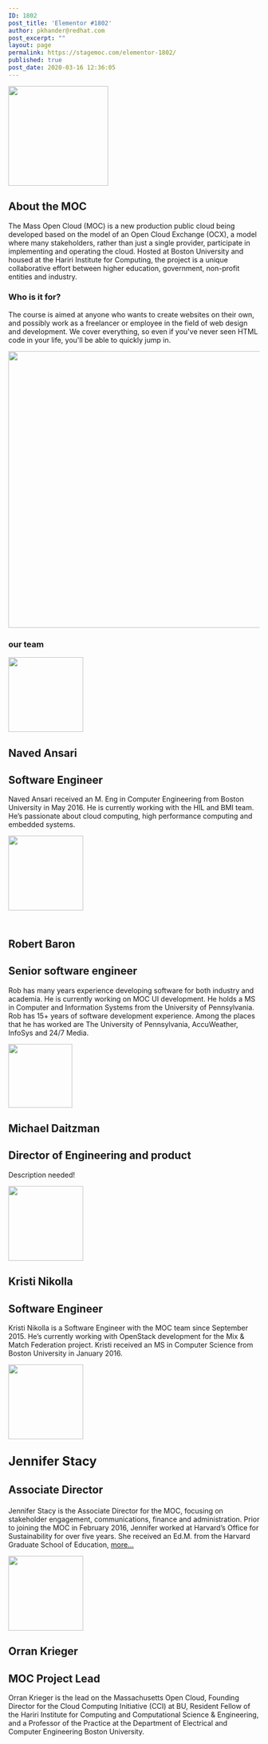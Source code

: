 ```yaml
---
ID: 1802
post_title: 'Elementor #1802'
author: pkhander@redhat.com
post_excerpt: ""
layout: page
permalink: https://stagemoc.com/elementor-1802/
published: true
post_date: 2020-03-16 12:36:05
---
```

<img width="200" height="200" src="http://stagemoc.com/wp-content/uploads/2020/02/moc.png" alt="" srcset="https://stagemoc.com/wp-content/uploads/2020/02/moc.png 200w, https://stagemoc.com/wp-content/uploads/2020/02/moc-150x150.png 150w" sizes="(max-width: 200px) 100vw, 200px" />											
			<h2>About the MOC</h2>		
		<p>The Mass Open Cloud (MOC) is a new production public cloud being developed based on the model of an Open Cloud Exchange (OCX), a model where many stakeholders, rather than just a single provider, participate in implementing and operating the cloud. Hosted at Boston University and housed at the Hariri Institute for Computing, the project is a unique collaborative effort between higher education, government, non-profit entities and industry.</p>		
				<h3>
					Who is it for?
				</h3>
								<p>The course is aimed at anyone who wants to create websites on their own, and possibly work as a freelancer or employee in the field of web design and development. We cover everything, so even if you've never seen HTML code in your life, you'll be able to quickly jump in.</p>
										<img width="572" height="555" src="http://stagemoc.com/wp-content/uploads/2020/03/study_1.jpg" alt="" srcset="https://stagemoc.com/wp-content/uploads/2020/03/study_1.jpg 572w, https://stagemoc.com/wp-content/uploads/2020/03/study_1-300x291.jpg 300w" sizes="(max-width: 572px) 100vw, 572px" />											
			<h3>our  team</h3>		
										<img width="150" height="150" src="http://stagemoc.com/wp-content/uploads/2020/02/Naved_Ansari-150x150.jpg" alt="" />											
			<h2>Naved Ansari</h2>		
			<h2>Software Engineer</h2>		
		<p>Naved Ansari received an M. Eng in Computer Engineering from Boston University in May 2016. He is currently working with the HIL and BMI team. He’s passionate about cloud computing, high performance computing and embedded systems.</p>		
										<img width="150" height="150" src="http://stagemoc.com/wp-content/uploads/2020/02/Rob_Barron-150x150.png" alt="" srcset="https://stagemoc.com/wp-content/uploads/2020/02/Rob_Barron-150x150.png 150w, https://stagemoc.com/wp-content/uploads/2020/02/Rob_Barron.png 238w" sizes="(max-width: 150px) 100vw, 150px" />											
			<h2><br>Robert Baron</h2>		
			<h2>Senior software engineer</h2>		
		<p>Rob has many years experience developing software for both industry and academia. He is currently working on MOC UI development. He holds a MS in Computer and Information Systems from the University of Pennsylvania. Rob has 15+ years of software development experience. Among the places that he has worked are The University of Pennsylvania, AccuWeather, InfoSys and 24/7 Media.</p>		
										<img width="128" height="128" src="http://stagemoc.com/wp-content/uploads/2020/03/1470399671_SEO.png" alt="" />											
			<h2>Michael Daitzman</h2>		
			<h2>Director of Engineering and product</h2>		
		<p>Description needed!</p>		
										<img width="150" height="150" src="http://stagemoc.com/wp-content/uploads/2020/02/Kristi-150x150.jpg" alt="" srcset="https://stagemoc.com/wp-content/uploads/2020/02/Kristi-150x150.jpg 150w, https://stagemoc.com/wp-content/uploads/2020/02/Kristi-300x300.jpg 300w, https://stagemoc.com/wp-content/uploads/2020/02/Kristi.jpg 460w" sizes="(max-width: 150px) 100vw, 150px" />											
			<h2>Kristi Nikolla</h2>		
			<h2>Software Engineer</h2>		
		<p>Kristi Nikolla is a Software Engineer with the MOC team since September 2015. He’s currently working with OpenStack development for the Mix &amp; Match Federation project. Kristi received an MS in Computer Science from Boston University in January 2016.</p>		
										<img width="150" height="150" src="http://stagemoc.com/wp-content/uploads/2020/02/Jstacy-150x150.jpg" alt="" srcset="https://stagemoc.com/wp-content/uploads/2020/02/Jstacy-150x150.jpg 150w, https://stagemoc.com/wp-content/uploads/2020/02/Jstacy-300x300.jpg 300w, https://stagemoc.com/wp-content/uploads/2020/02/Jstacy-380x381.jpg 380w, https://stagemoc.com/wp-content/uploads/2020/02/Jstacy.jpg 382w" sizes="(max-width: 150px) 100vw, 150px" />											
			<h2><p style="font-size:25px"><strong>Jennifer Stacy</strong></p></h2>		
			<h2><p>Associate Director</p></h2>		
		<p>Jennifer Stacy is the Associate Director for the MOC, focusing on stakeholder engagement, communications, finance and administration. Prior to joining the MOC in February 2016, Jennifer worked at Harvard’s Office for Sustainability for over five years. She received an Ed.M. from the Harvard Graduate School of Education, <a href="https://massopen.cloud/blog/jenifer-stacy/">more…</a></p>		
										<img width="150" height="150" src="http://stagemoc.com/wp-content/uploads/2020/02/Orran-150x150.jpg" alt="" srcset="https://stagemoc.com/wp-content/uploads/2020/02/Orran-150x150.jpg 150w, https://stagemoc.com/wp-content/uploads/2020/02/Orran-300x300.jpg 300w, https://stagemoc.com/wp-content/uploads/2020/02/Orran.jpg 700w" sizes="(max-width: 150px) 100vw, 150px" />											
			<h2>Orran Krieger</h2>		
			<h2>MOC Project Lead</h2>		
		<p>Orran Krieger is the lead on the Massachusetts Open Cloud, Founding Director for the Cloud Computing Initiative (CCI) at BU, Resident Fellow of the Hariri Institute for Computing and Computational Science &amp; Engineering, and a Professor of the Practice at the Department of Electrical and Computer Engineering Boston University.</p>